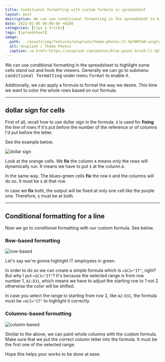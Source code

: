 ```yaml
---
title: Conditional formatting with custom formula in spreadsheet
layout: post
description: We can use conditional formatting in the spreadsheet to highlight some cells stand out and hook the viewers.
date: 2022-02-06 00:00:00 +0200
categories: [tips & tricks]
tags: [spreadsheet]
image:
  path: ../assets/img/features/unsplash/theme-photos-Cl-OpYWFFm0-unsplash.jpg
  alt: Unsplash / Theme Photos
  caption: <a href="https://unsplash.com/photos/blue-paint-brush-Cl-OpYWFFm0">Unsplash / Theme Photos</a>
---
```


We can use conditional formatting in the spreadsheet to highlight some cells stand out and hook the viewers. Generally we can go to submenu <kbd>conditional formatting</kbd> under menu <kbd>format</kbd> to enable it.

Additionally, we can apply a formula to format the way we desire. This time we want to color the whole rows based on our formula.

---

## dollar sign for cells

First of all, recall how to use dollar sign in the formula. `$` is used for **fixing** the line of rows if it's put before the number of the reference or of columns I'd put before the letter.

See the example below.

![dollar sign](https://bluebirzdotnet.s3.ap-southeast-1.amazonaws.com/condition_format_sheet/dollar_sign.png)

Look at the orange cells. We **fix** the column `A` means only the rows will dynamically run. It means we have to put `$` at the column `A`.

In the same way. The blues-green cells **fix** the row `8` and the columns will do so. It must be `$` at that row.

In case we **fix** both, the output will be fixed at only one cell like the purple one. Therefore, `$` must be at both.

---

## Conditional formatting for a line

Now we go to conditional formatting with our custom formula. See below.

### Row-based formatting

![row-based](https://bluebirzdotnet.s3.ap-southeast-1.amazonaws.com/condition_format_sheet/highlight_rows.png)

Let's say we're gonna highlight IT employees in green.

In order to do so we can create a simple formula which is `=$C2="IT"`, right? But why I put `=$C1="IT"`? It's because the selected range is from row number 1, `A1:D31`, which means we have to adjust the starting row to 1 not 2 otherwise the color will be shifted.

In case you select the range to starting from row 2, like `A2:D31`, the formula must be `=$C2="IT"` to highlight it correctly.

### Columns-based formatting

![column-based](https://bluebirzdotnet.s3.ap-southeast-1.amazonaws.com/condition_format_sheet/highlight_col.png)

Similar to the above, we can paint whole columns with the custom formula. Make sure that we put the correct column letter into the formula. It must be the first one of the selected range.

Hope this helps your works to be done at ease.
